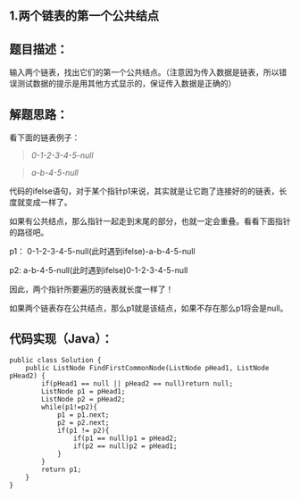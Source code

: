 1.两个链表的第一个公共结点
---
## 题目描述：

输入两个链表，找出它们的第一个公共结点。（注意因为传入数据是链表，所以错误测试数据的提示是用其他方式显示的，保证传入数据是正确的）

## 解题思路：

看下面的链表例子：

>*0-1-2-3-4-5-null*

>*a-b-4-5-null*

代码的ifelse语句，对于某个指针p1来说，其实就是让它跑了连接好的的链表，长度就变成一样了。

如果有公共结点，那么指针一起走到末尾的部分，也就一定会重叠。看看下面指针的路径吧。

p1： 0-1-2-3-4-5-null(此时遇到ifelse)-a-b-4-5-null

p2: a-b-4-5-null(此时遇到ifelse)0-1-2-3-4-5-null

因此，两个指针所要遍历的链表就长度一样了！

如果两个链表存在公共结点，那么p1就是该结点，如果不存在那么p1将会是null。

## 代码实现（Java）：


	public class Solution {
		public ListNode FindFirstCommonNode(ListNode pHead1, ListNode pHead2) {
	    	if(pHead1 == null || pHead2 == null)return null;
	    	ListNode p1 = pHead1;
	    	ListNode p2 = pHead2;
	    	while(p1!=p2){
	    	    p1 = p1.next;
	    	    p2 = p2.next;
	    	    if(p1 != p2){
	    	        if(p1 == null)p1 = pHead2;
	    	        if(p2 == null)p2 = pHead1;
	    	    }
	    	}
	    	return p1;
		}
	}